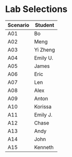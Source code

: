 # Lab Selections

| Scenario | Student |
| -------- | ------- |
| A01      | Bo |
| A02      | Meng |
| A03      | Yi Zheng |
| A04      | Emily U. |
| A05      | James |
| A06      | Eric |
| A07      | Len |
| A08      | Alex |
| A09      | Anton |
| A10      | Korissa |
| A11      | Emily J. |
| A12      | Chase |
| A13      | Andy |
| A14      | John |
| A15      | Kenneth |
